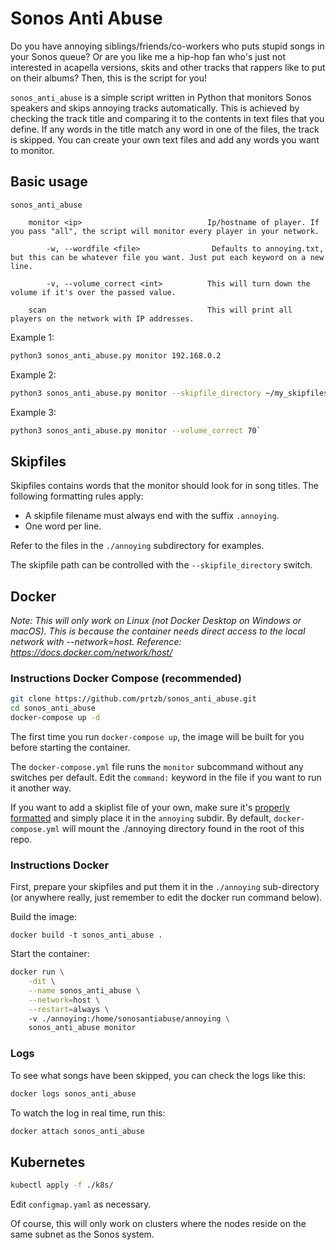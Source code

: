 # Sonos Anti Abuse

Do you have annoying siblings/friends/co-workers who puts stupid songs in your Sonos queue? Or are you like me a hip-hop fan who's just not interested in acapella versions, skits and other tracks that rappers like to put on their albums? Then, this is the script for you!

`sonos_anti_abuse` is a simple script written in Python that monitors Sonos speakers and skips annoying tracks automatically. This is achieved by checking the track title and comparing it to the contents in text files that you define. If any words in the title match any word in one of the files, the track is skipped. You can create your own text files and add any words you want to monitor.


## Basic usage

    sonos_anti_abuse
    
        monitor <ip>                            Ip/hostname of player. If you pass "all", the script will monitor every player in your network.

            -w, --wordfile <file>                Defaults to annoying.txt, but this can be whatever file you want. Just put each keyword on a new line.

            -v, --volume_correct <int>          This will turn down the volume if it's over the passed value.

        scan                                    This will print all players on the network with IP addresses.


Example 1:
      

```bash
python3 sonos_anti_abuse.py monitor 192.168.0.2
```


Example 2:      


```bash
python3 sonos_anti_abuse.py monitor --skipfile_directory ~/my_skipfiles
```


Example 3:      


```bash
python3 sonos_anti_abuse.py monitor --volume_correct 70` 
```


## Skipfiles

Skipfiles contains words that the monitor should look for in song titles. The following formatting rules apply:

- A skipfile filename must always end with the suffix `.annoying`.
- One word per line.

Refer to the files in the `./annoying` subdirectory for examples.

The skipfile path can be controlled with the `--skipfile_directory` switch.


## Docker

*Note: This will only work on Linux (not Docker Desktop on Windows or macOS). This is because the container needs direct access to the local network with --network=host. Reference: https://docs.docker.com/network/host/*

### Instructions Docker Compose (recommended)

```bash
git clone https://github.com/prtzb/sonos_anti_abuse.git
cd sonos_anti_abuse
docker-compose up -d
```

The first time you run `docker-compose up`, the image will be built for you before starting the container. 

The `docker-compose.yml` file runs the `monitor` subcommand without any switches per default. Edit the `command:` keyword in the file if you want to run it another way.

If you want to add a skiplist file of your own, make sure it's [properly formatted](https://github.com/prtzb/sonos_anti_abuse/blob/main/README.md#skipfiles) and simply place it in the `annoying` subdir. By default, `docker-compose.yml` will mount the ./annoying directory found in the root of this repo.

### Instructions Docker

First, prepare your skipfiles and put them it in the `./annoying` sub-directory (or anywhere really, just remember to edit the docker run command below).


Build the image:


    docker build -t sonos_anti_abuse .


Start the container:

```bash
docker run \
    -dit \
    --name sonos_anti_abuse \
    --network=host \
    --restart=always \ 
    -v ./annoying:/home/sonosantiabuse/annoying \
    sonos_anti_abuse monitor
```


### Logs

To see what songs have been skipped, you can check the logs like this:

```bash
docker logs sonos_anti_abuse
```

To watch the log in real time, run this:

```bash
docker attach sonos_anti_abuse
```

## Kubernetes

```bash
kubectl apply -f ./k8s/
```

Edit `configmap.yaml` as necessary.

Of course, this will only work on clusters where the nodes reside on the same subnet as the Sonos system.
